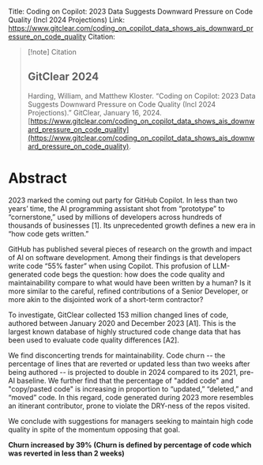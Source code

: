 Title: Coding on Copilot: 2023 Data Suggests Downward Pressure on Code Quality (Incl 2024 Projections)
Link: https://www.gitclear.com/coding_on_copilot_data_shows_ais_downward_pressure_on_code_quality
Citation:
> [!note] Citation
> ## GitClear 2024
> Harding, William, and Matthew Kloster. “Coding on Copilot: 2023 Data Suggests Downward Pressure on Code Quality (Incl 2024 Projections).” GitClear, January 16, 2024. [https://www.gitclear.com/coding_on_copilot_data_shows_ais_downward_pressure_on_code_quality](https://www.gitclear.com/coding_on_copilot_data_shows_ais_downward_pressure_on_code_quality).

# Abstract
2023 marked the coming out party for GitHub Copilot. In less than two years’ time, the AI programming assistant shot from “prototype” to “cornerstone,” used by millions of developers across hundreds of thousands of businesses [1]. Its unprecedented growth defines a new era in “how code gets written.” 

GitHub has published several pieces of research on the growth and impact of AI on software development. Among their findings is that developers write code “55% faster” when using Copilot. This profusion of LLM-generated code begs the question: how does the code quality and maintainability compare to what would have been written by a human? Is it more similar to the careful, refined contributions of a Senior Developer, or more akin to the disjointed work of a short-term contractor? 

To investigate, GitClear collected 153 million changed lines of code, authored between January 2020 and December 2023 [A1]. This is the largest known database of highly structured code change data that has been used to evaluate code quality differences [A2]. 

We find disconcerting trends for maintainability. Code churn -- the percentage of lines that are reverted or updated less than two weeks after being authored -- is projected to double in 2024 compared to its 2021, pre-AI baseline. We further find that the percentage of "added code" and "copy/pasted code" is increasing in proportion to “updated,” “deleted,” and “moved” code. In this regard, code generated during 2023 more resembles an itinerant contributor, prone to violate the DRY-ness of the repos visited. 

We conclude with suggestions for managers seeking to maintain high code quality in spite of the momentum opposing that goal.

**Churn increased by 39% (Churn is defined by percentage of code which was reverted in less than 2 weeks)**